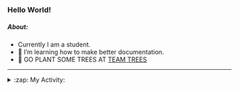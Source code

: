 ### Hello World!

##### About:
- Currently I am a student.
- 🌱 I’m learning how to make better documentation.
- 🌱 GO PLANT SOME TREES AT [TEAM TREES](https://teamtrees.org/)

---
<details>
  <summary>:zap: My Activity:</summary>
  
<!--START_SECTION:waka-->
![Code Time](http://img.shields.io/badge/Code%20Time-1%2C135%20hrs%2037%20mins-blue)

**I'm a Night 🦉** 

```text
🌞 Morning                1352 commits        ██░░░░░░░░░░░░░░░░░░░░░░░   09.05 % 
🌆 Daytime                5294 commits        █████████░░░░░░░░░░░░░░░░   35.42 % 
🌃 Evening                4365 commits        ███████░░░░░░░░░░░░░░░░░░   29.21 % 
🌙 Night                  3935 commits        ███████░░░░░░░░░░░░░░░░░░   26.33 % 
```
📅 **I'm Most Productive on Wednesday** 

```text
Monday                   2262 commits        ████░░░░░░░░░░░░░░░░░░░░░   15.13 % 
Tuesday                  1932 commits        ███░░░░░░░░░░░░░░░░░░░░░░   12.93 % 
Wednesday                3432 commits        ██████░░░░░░░░░░░░░░░░░░░   22.96 % 
Thursday                 1887 commits        ███░░░░░░░░░░░░░░░░░░░░░░   12.63 % 
Friday                   1447 commits        ██░░░░░░░░░░░░░░░░░░░░░░░   09.68 % 
Saturday                 1329 commits        ██░░░░░░░░░░░░░░░░░░░░░░░   08.89 % 
Sunday                   2657 commits        ████░░░░░░░░░░░░░░░░░░░░░   17.78 % 
```


📊 **This Week I Spent My Time On** 

```text
🔥 Editors: 
VS Code                  2 hrs 41 mins       █████████████████████████   100.00 % 

🐱‍💻 Projects: 
praise                   1 hr 21 mins        █████████████░░░░░░░░░░░░   50.59 % 
gfg-frontend             1 hr 19 mins        ████████████░░░░░░░░░░░░░   49.41 % 
```


 Last Updated on 14/06/2023 22:07:30 UTC
<!--END_SECTION:waka-->
</details>
